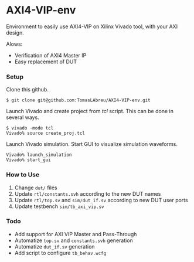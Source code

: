 # AXI4-VIP-env

Environment to easily use AXI4-VIP on Xilinx Vivado tool, with your AXI design.

Alows:
- Verification of AXI4 Master IP
- Easy replacement of DUT

### Setup
Clone this github.
```shell
$ git clone git@github.com:TomasLAbreu/AXI4-VIP-env.git
```

Launch Vivado and create project from *tcl* script. This can be done in several ways.
```shell
$ vivado -mode tcl
Vivado% source create_proj.tcl
```

Launch Vivado simulation. Start GUI to visualize simulation waveforms.
```shell
Vivado% launch_simulation
Vivado% start_gui
```
### How to Use
1. Change ```dut/``` files 
2. Update ```rtl/constants.svh``` according to the new DUT names
3. Update ```rtl/top.sv``` and ```sim/dut_if.sv``` according to new DUT user ports
4. Update testbench ```sim/tb_axi_vip.sv```

### Todo 
- Add support for AXI VIP Master and Pass-Through
- Automatize ```top.sv``` and ```constants.svh``` generation
- Automatize ```dut_if.sv``` generation
- Add script to configure ```tb_behav.wcfg```
